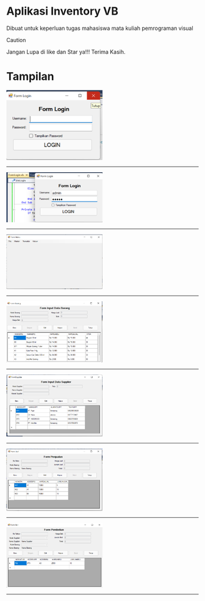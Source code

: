 # Aplikasi Inventory VB

<p>Dibuat untuk keperluan tugas mahasiswa mata kuliah pemrograman visual</p>

> [!CAUTION]
> Jangan Lupa di like dan Star ya!!! Terima Kasih.

# Tampilan

<img src="Screenshot (26).png" width="50%" alt=""><hr>
<img src="Screenshot (27).png" width="50%" alt=""><hr>
<img src="Screenshot (28).png" width="50%" alt=""><hr>
<img src="Screenshot (29).png" width="50%" alt=""><hr>
<img src="Screenshot (30).png" width="50%" alt=""><hr>
<img src="Screenshot (31).png" width="50%" alt=""><hr>
<img src="Screenshot (32).png" width="50%" alt=""><hr>
